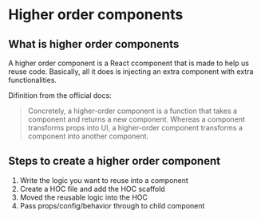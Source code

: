 # Higher order components

## What is higher order components
A higher order component is a React ccomponent that is made to help us reuse code. Basically, all it does is injecting an extra component with extra functionalities.

Difinition from the official docs:
> Concretely, a higher-order component is a function that takes a component and returns a new component. Whereas a component transforms props into UI, a higher-order component transforms a component into another component.

## Steps to create a higher order component
1. Write the logic you want to reuse into a component
2. Create a HOC file and add the HOC scaffold
3. Moved the reusable logic into the HOC
4. Pass props/config/behavior through to child component